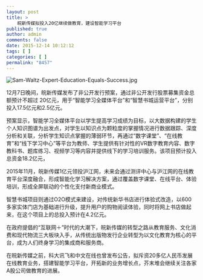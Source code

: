 ```yaml
---
layout: post
title: >
    皖新传媒拟投入20亿继续做教育，建设智能学习平台
published: true
author: admin
comments: false
date: 2015-12-14 10:12:12
tags: [ ]
categories: [ ]
permalink: "8457"
---
```

![Sam-Waltz-Expert-Education-Equals-Success.jpg][1]

12月7日晚间，皖新传媒发布了非公开发行预案，通过非公开发行股票募集资金总额预计不超过 20亿元，用于“智能学习全媒体平台”和“智慧书城运营平台”，分别投入17.5亿元和2.5亿元。

预案显示，智能学习全媒体平台以学生提高学习成绩为目标，以大数据构建的学生个人知识图谱为出发点，对学生以知识点为颗粒度的掌握情况进行数据跟踪、深度分析和关联，分析学生知识点掌握的薄弱环节，再通过“数字课堂”、“在线教育”和“线下学习中心”等平台为教师、学生提供有针对性的VR数字教育内容、数字教科书、题库练习、视频学习等内容并提供线下的学习培训服务。该项目预计投入总资金18.2亿元，

2015年11月，皖新传媒1亿元领投沪江网，未来会通过测评中心与沪江网的在线教育平台深度融合，形成智能化学习解决方案，通过覆盖数字课堂、在线平台、体验培训，形成全屏联动的个性化支付新商业模式。

智慧书城项目则通过O2O模式来建设，对传统新华书店进行体验式改造，以600多家实体门店为基础进行升级，提升用户的购物阅读体验，同时将网上书店做起来，在这个项目上的总投入预计在4.2亿元。

在政府提倡的“互联网＋”时代的大潮下，皖新传媒的转型之路从教育服务、文化消费和现代物流三大板块入手，从传统出版物发行企业转型为以文化教育为核心的平台，成为人们终身学习的集成商和服务商。

在皖新传媒之前，科大讯飞和中文在线也曾发布公告，拟斥资20多亿人民币发展在线教育业务，搭建智能学习平台，开拓新的业务增长点，芥末堆会继续关注各家A股公司做教育的进展。

 [1]: http://yongz.com/yz/wp-content/uploads/2015/12/03e3c1e6df4321cc3886579f8b0e1fbb.jpg "1449534719235667.jpg"